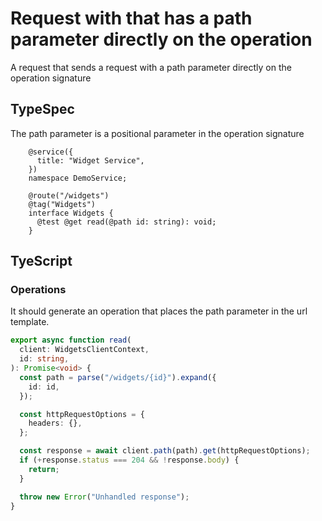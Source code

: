 # Request with that has a path parameter directly on the operation

A request that sends a request with a path parameter directly on the operation signature

## TypeSpec

The path parameter is a positional parameter in the operation signature

```tsp
    @service({
      title: "Widget Service",
    })
    namespace DemoService;

    @route("/widgets")
    @tag("Widgets")
    interface Widgets {
      @test @get read(@path id: string): void;
    }
```

## TyeScript

### Operations

It should generate an operation that places the path parameter in the url template.

```ts src/api/widgetsClient/widgetsClientOperations.ts function read
export async function read(
  client: WidgetsClientContext,
  id: string,
): Promise<void> {
  const path = parse("/widgets/{id}").expand({
    id: id,
  });

  const httpRequestOptions = {
    headers: {},
  };

  const response = await client.path(path).get(httpRequestOptions);
  if (+response.status === 204 && !response.body) {
    return;
  }

  throw new Error("Unhandled response");
}
```
